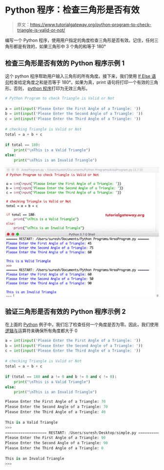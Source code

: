 # Python 程序：检查三角形是否有效

> 原文：<https://www.tutorialgateway.org/python-program-to-check-triangle-is-valid-or-not/>

编写一个 Python 程序，使用用户指定的角度检查三角形是否有效。记住，任何三角形都是有效的，如果三角形中 3 个角的和等于 180°

## 检查三角形是否有效的 Python 程序示例 1

这个 python 程序帮助用户输入三角形的所有角度。接下来，我们使用 [If Else 语句](https://www.tutorialgateway.org/python-if-else/)检查给定角度之和是否等于 180°。如果为真，print 语句将打印一个有效的三角形。否则， [python 程序](https://www.tutorialgateway.org/python-programming-examples/)打印为无效三角形。

```py
# Python Program to check Triangle is Valid or Not

a = int(input('Please Enter the First Angle of a Triangle: '))
b = int(input('Please Enter the Second Angle of a Triangle: '))
c = int(input('Please Enter the Third Angle of a Triangle: '))

# checking Triangle is Valid or Not
total = a + b + c

if total == 180:
    print("\nThis is a Valid Triangle")
else:
    print("\nThis is an Invalid Triangle")
```

![Python Program to check Triangle is Valid or Not 1](img/b677ba13a98ba4eb21303772bb31d8da.png)

## 验证三角形是否有效的 Python 程序示例 2

在上面的 [Python](https://www.tutorialgateway.org/python-tutorial/) 例子中，我们忘了检查任何一个角度是否为零。因此，我们使用[逻辑与](https://www.tutorialgateway.org/python-logical-operators/)运算符来确保所有角度都大于 0

```py
a = int(input('Please Enter the First Angle of a Triangle: '))
b = int(input('Please Enter the Second Angle of a Triangle: '))
c = int(input('Please Enter the Third Angle of a Triangle: '))

# checking Triangle is Valid or Not
total = a + b + c

if (total == 180 and a != 0 and b != 0 and c != 0):
    print("\nThis is a Valid Triangle")
else:
    print("\nThis is an Invalid Triangle")
```

```py
Please Enter the First Angle of a Triangle: 70
Please Enter the Second Angle of a Triangle: 70
Please Enter the Third Angle of a Triangle: 40

This is a Valid Triangle
>>> 
=================== RESTART: /Users/suresh/Desktop/simple.py ===================
Please Enter the First Angle of a Triangle: 90
Please Enter the Second Angle of a Triangle: 90
Please Enter the Third Angle of a Triangle: 0

This is an Invalid Triangle
>>>
```